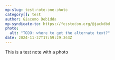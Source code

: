 ```yaml
---
mp-slug: test-note-one-photo
category[]: test
author: Giacomo Debidda
mp-syndicate-to: https://fosstodon.org/@jackdbd
photo:
  alt: "TODO: where to get the alternate text?"
date: 2024-11-27T17:59:29.363Z
---
```


This is a test note with a photo